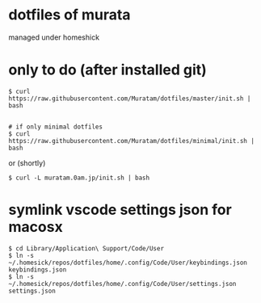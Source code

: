 # dotfiles of murata
managed under homeshick

# only to do (after installed git)
```
$ curl https://raw.githubusercontent.com/Muratam/dotfiles/master/init.sh | bash


# if only minimal dotfiles
$ curl https://raw.githubusercontent.com/Muratam/dotfiles/minimal/init.sh | bash
```

or (shortly)

```
$ curl -L muratam.0am.jp/init.sh | bash
```

# symlink vscode settings json for macosx
```
$ cd Library/Application\ Support/Code/User
$ ln -s ~/.homesick/repos/dotfiles/home/.config/Code/User/keybindings.json keybindings.json
$ ln -s ~/.homesick/repos/dotfiles/home/.config/Code/User/settings.json settings.json
```
